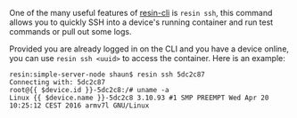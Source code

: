 One of the many useful features of [resin-cli][resin-cli-link] is `resin ssh`, this command allows you to quickly SSH into a device's running container and run test commands or pull out some logs.

Provided you are already logged in on the CLI and you have a device online, you can use `resin ssh <uuid>` to access the container. Here is an example:
```shell
resin:simple-server-node shaun$ resin ssh 5dc2c87
Connecting with: 5dc2c87
root@{{ $device.id }}-5dc2c8:/# uname -a
Linux {{ $device.name }}-5dc2c8 3.10.93 #1 SMP PREEMPT Wed Apr 20 10:25:12 CEST 2016 armv7l GNU/Linux
```

[resin-cli-link]:/tools/cli/
